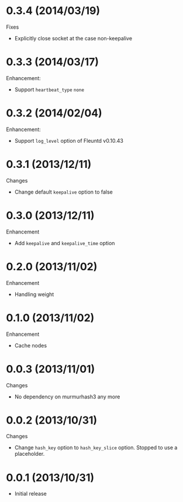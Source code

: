 # 0.3.4 (2014/03/19)

Fixes

* Explicitly close socket at the case non-keepalive

# 0.3.3 (2014/03/17)

Enhancement:

* Support `heartbeat_type` `none`

# 0.3.2 (2014/02/04)

Enhancement:

* Support `log_level` option of Fleuntd v0.10.43

# 0.3.1 (2013/12/11)

Changes

* Change default `keepalive` option to false

# 0.3.0 (2013/12/11)

Enhancement

* Add `keepalive` and `keepalive_time` option

# 0.2.0 (2013/11/02)

Enhancement

* Handling weight

# 0.1.0 (2013/11/02)

Enhancement

* Cache nodes

# 0.0.3 (2013/11/01)

Changes

* No dependency on murmurhash3 any more

# 0.0.2 (2013/10/31)

Changes

* Change `hash_key` option to `hash_key_slice` option. Stopped to use a placeholder. 

# 0.0.1 (2013/10/31)

* Initial release

